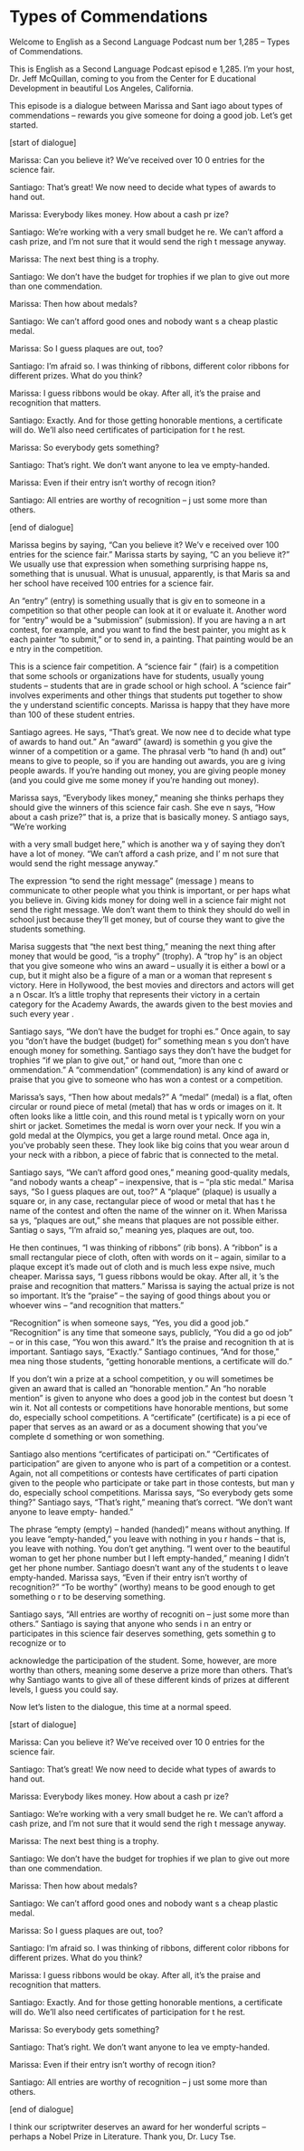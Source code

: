 # Types of Commendations

Welcome to English as a Second Language Podcast num ber 1,285 – Types of Commendations.

This is English as a Second Language Podcast episod e 1,285. I’m your host, Dr. Jeff McQuillan, coming to you from the Center for E ducational Development in beautiful Los Angeles, California.

This episode is a dialogue between Marissa and Sant iago about types of commendations – rewards you give someone for doing a good job. Let’s get started.

[start of dialogue]

Marissa: Can you believe it? We’ve received over 10 0 entries for the science fair.

Santiago: That’s great! We now need to decide what types of awards to hand out.

Marissa: Everybody likes money. How about a cash pr ize?

Santiago: We’re working with a very small budget he re. We can’t afford a cash prize, and I’m not sure that it would send the righ t message anyway.

Marissa: The next best thing is a trophy.

Santiago: We don’t have the budget for trophies if we plan to give out more than one commendation.

Marissa: Then how about medals?

Santiago: We can’t afford good ones and nobody want s a cheap plastic medal.

Marissa: So I guess plaques are out, too?

Santiago: I’m afraid so. I was thinking of ribbons,  different color ribbons for different prizes. What do you think?

Marissa: I guess ribbons would be okay. After all, it’s the praise and recognition that matters.

Santiago: Exactly. And for those getting honorable mentions, a certificate will do. We’ll also need certificates of participation for t he rest.

Marissa: So everybody gets something?

Santiago: That’s right. We don’t want anyone to lea ve empty-handed.

Marissa: Even if their entry isn’t worthy of recogn ition?

Santiago: All entries are worthy of recognition – j ust some more than others.

[end of dialogue]

Marissa begins by saying, “Can you believe it? We’v e received over 100 entries for the science fair.” Marissa starts by saying, “C an you believe it?” We usually use that expression when something surprising happe ns, something that is unusual. What is unusual, apparently, is that Maris sa and her school have received 100 entries for a science fair.

An “entry” (entry) is something usually that is giv en to someone in a competition so that other people can look at it or evaluate it.  Another word for “entry” would be a “submission” (submission). If you are having a n art contest, for example, and you want to find the best painter, you might as k each painter “to submit,” or to send in, a painting. That painting would be an e ntry in the competition.

This is a science fair competition. A “science fair ” (fair) is a competition that some schools or organizations have for students, usually  young students – students that are in grade school or high school. A “science  fair” involves experiments and other things that students put together to show the y understand scientific concepts. Marissa is happy that they have more than  100 of these student entries.

Santiago agrees. He says, “That’s great. We now nee d to decide what type of awards to hand out.” An “award” (award) is somethin g you give the winner of a competition or a game. The phrasal verb “to hand (h and) out” means to give to people, so if you are handing out awards, you are g iving people awards. If you’re handing out money, you are giving people money (and  you could give me some money if you’re handing out money).

Marissa says, “Everybody likes money,” meaning she thinks perhaps they should give the winners of this science fair cash. She eve n says, “How about a cash prize?” that is, a prize that is basically money. S antiago says, “We’re working

with a very small budget here,” which is another wa y of saying they don’t have a lot of money. “We can’t afford a cash prize, and I’ m not sure that would send the right message anyway.”

The expression “to send the right message” (message ) means to communicate to other people what you think is important, or per haps what you believe in. Giving kids money for doing well in a science fair might not send the right message. We don’t want them to think they should do  well in school just because they’ll get money, but of course they want to give the students something.

Marisa suggests that “the next best thing,” meaning  the next thing after money that would be good, “is a trophy” (trophy). A “trop hy” is an object that you give someone who wins an award – usually it is either a bowl or a cup, but it might also be a figure of a man or a woman that represent s victory. Here in Hollywood, the best movies and directors and actors will get a n Oscar. It’s a little trophy that represents their victory in a certain category for the Academy Awards, the awards given to the best movies and such every year .

Santiago says, “We don’t have the budget for trophi es.” Once again, to say you “don’t have the budget (budget) for” something mean s you don’t have enough money for something. Santiago says they don’t have the budget for trophies “if we plan to give out,” or hand out, “more than one c ommendation.” A “commendation” (commendation) is any kind of award or praise that you give to someone who has won a contest or a competition.

Marissa’s says, “Then how about medals?” A “medal” (medal) is a flat, often circular or round piece of metal (metal) that has w ords or images on it. It often looks like a little coin, and this round metal is t ypically worn on your shirt or jacket. Sometimes the medal is worn over your neck.  If you win a gold medal at the Olympics, you get a large round metal. Once aga in, you’ve probably seen these. They look like big coins that you wear aroun d your neck with a ribbon, a piece of fabric that is connected to the metal.

Santiago says, “We can’t afford good ones,” meaning  good-quality medals, “and nobody wants a cheap” – inexpensive, that is – “pla stic medal.” Marisa says, “So I guess plaques are out, too?” A “plaque” (plaque) is usually a square or, in any case, rectangular piece of wood or metal that has t he name of the contest and often the name of the winner on it. When Marissa sa ys, “plaques are out,” she means that plaques are not possible either. Santiag o says, “I’m afraid so,” meaning yes, plaques are out, too.

He then continues, “I was thinking of ribbons” (rib bons). A “ribbon” is a small rectangular piece of cloth, often with words on it – again, similar to a plaque except it’s made out of cloth and is much less expe nsive, much cheaper. Marissa says, “I guess ribbons would be okay. After all, it ’s the praise and recognition that matters.” Marissa is saying the actual prize is not  so important. It’s the “praise” – the saying of good things about you or whoever wins  – “and recognition that matters.”

“Recognition” is when someone says, “Yes, you did a  good job.” “Recognition” is any time that someone says, publicly, “You did a go od job” – or in this case, “You won this award.” It’s the praise and recognition th at is important. Santiago says, “Exactly.” Santiago continues, “And for those,” mea ning those students, “getting honorable mentions, a certificate will do.”

If you don’t win a prize at a school competition, y ou will sometimes be given an award that is called an “honorable mention.” An “ho norable mention” is given to anyone who does a good job in the contest but doesn ’t win it. Not all contests or competitions have honorable mentions, but some do, especially school competitions. A “certificate” (certificate) is a pi ece of paper that serves as an award or as a document showing that you’ve complete d something or won something.

Santiago also mentions “certificates of participati on.” “Certificates of participation” are given to anyone who is part of a competition or  a contest. Again, not all competitions or contests have certificates of parti cipation given to the people who participate or take part in those contests, but man y do, especially school competitions. Marissa says, “So everybody gets some thing?” Santiago says, “That’s right,” meaning that’s correct. “We don’t want anyone to leave empty- handed.”

The phrase “empty (empty) – handed (handed)” means without anything. If you leave “empty-handed,” you leave with nothing in you r hands – that is, you leave with nothing. You don’t get anything. “I went over to the beautiful woman to get her phone number but I left empty-handed,” meaning I didn’t get her phone number. Santiago doesn’t want any of the students t o leave empty-handed. Marissa says, “Even if their entry isn’t worthy of recognition?” “To be worthy” (worthy) means to be good enough to get something o r to be deserving something.

Santiago says, “All entries are worthy of recogniti on – just some more than others.” Santiago is saying that anyone who sends i n an entry or participates in this science fair deserves something, gets somethin g to recognize or to

acknowledge the participation of the student. Some,  however, are more worthy than others, meaning some deserve a prize more than  others. That’s why Santiago wants to give all of these different kinds  of prizes at different levels, I guess you could say.

Now let’s listen to the dialogue, this time at a normal speed.

[start of dialogue]

Marissa: Can you believe it? We’ve received over 10 0 entries for the science fair.

Santiago: That’s great! We now need to decide what types of awards to hand out.

Marissa: Everybody likes money. How about a cash pr ize?

Santiago: We’re working with a very small budget he re. We can’t afford a cash prize, and I’m not sure that it would send the righ t message anyway.

Marissa: The next best thing is a trophy.

Santiago: We don’t have the budget for trophies if we plan to give out more than one commendation.

Marissa: Then how about medals?

Santiago: We can’t afford good ones and nobody want s a cheap plastic medal.

Marissa: So I guess plaques are out, too?

Santiago: I’m afraid so. I was thinking of ribbons,  different color ribbons for different prizes. What do you think?

Marissa: I guess ribbons would be okay. After all, it’s the praise and recognition that matters.

Santiago: Exactly. And for those getting honorable mentions, a certificate will do. We’ll also need certificates of participation for t he rest.

Marissa: So everybody gets something?

Santiago: That’s right. We don’t want anyone to lea ve empty-handed.

 Marissa: Even if their entry isn’t worthy of recogn ition?

Santiago: All entries are worthy of recognition – j ust some more than others.

[end of dialogue]

I think our scriptwriter deserves an award for her wonderful scripts – perhaps a Nobel Prize in Literature. Thank you, Dr. Lucy Tse.



